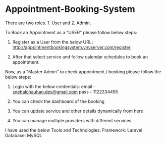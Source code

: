 # Appointment-Booking-System

There are two roles. 1. User and 2. Admin.

To Book an Appointment as a "USER" please follow below steps:

1. Register as a User from the below URL:
http://appointmentbookingsystem.vnvserver.com/register

2. After that select service and follow calendar schedules to book an appointment.

Now, as a "Master Admin" to check appointment / booking please follow the below steps:

1. Login with the below credentials:
email - snehalchauhan.dev@gmail.com
pass - 1122334455

2. You can check the dashboard of the booking
3. You can update service and other details dynamically from here
4. You can manage multiple providers with different services

I have used the below Tools and Technologies:
Framework: Laravel
Database: MySQL
